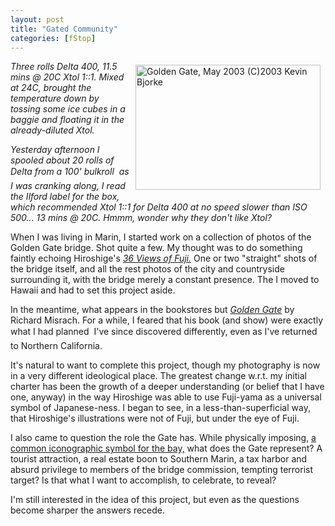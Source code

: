 ```yaml
---
layout: post
title: "Gated Community"
categories: [fStop]
---
```

<a href="/photo/journal/may03i-22.html"><img src="http://www.botzilla.com/bpix/may03i-22.jpg" width=296 height=200 border=0 title="Golden Gate, May 2003 (C)2003 Kevin Bjorke" align="right" hspace=8 vspace=6></a><i>Three rolls Delta 400, 11.5 mins @ 20C Xtol 1::1. Mixed at 24C, brought the temperature down by tossing some ice cubes in a baggie and floating it in the already-diluted Xtol.

Yesterday afternoon I spooled about 20 rolls of Delta from a 100' bulkroll &#151; as I was cranking along, I read the Ilford label for the box, which recommended Xtol 1::1 for Delta 400 at no speed slower than ISO 500... 13 mins @ 20C. Hmmm, wonder why they don't like Xtol?</i>

When I was living in Marin, I started work on a collection of photos of the Golden Gate bridge. Shot quite a few. My thought was to do something faintly echoing Hiroshige's <a href="http://www.japaneseprint.com/fuji.html" target="linkframe"><cite>36 Views of Fuji.</cite></a> One or two "straight" shots of the bridge itself, and all the rest photos of the city and countryside surrounding it, with the bridge merely a constant presence. The I moved to Hawaii and had to set this project aside.

In the meantime, what appears in the bookstores but <a href="http://www.eyestorm.com/feature/ED2n_article.asp?article_id=150&caller=1" target="linkframe"><cite>Golden Gate</cite></a> by Richard Misrach. For a while, I feared that his book (and show) were exactly what I had planned &#151; I've since discovered differently, even as I've returned to Northern California.

It's natural to want to complete this project, though my photography is now in a very different ideological place. The greatest change w.r.t. my initial charter has been the growth of a deeper understanding (or belief that I have one, anyway) in the way Hiroshige was able to use Fuji-yama as a universal symbol of Japanese-ness. I began to see, in a less-than-superficial way, that Hiroshige's illustrations were not of Fuji, but under the eye of Fuji.

I also came to question the role the Gate has. While physically imposing, <a href="http://www.sfbaybloggers.com/" target="linkframe">a common iconographic symbol for the bay,</a> what does the Gate represent? A tourist attraction, a real estate boon to Southern Marin, a tax harbor and absurd privilege to members of the bridge commission, tempting terrorist target? Is that what I want to accomplish, to celebrate, to reveal?

I'm still interested in the idea of this project, but even as the questions become sharper the answers recede.

<!--more-->

